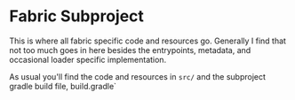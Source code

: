 # Fabric Subproject

This is where all fabric specific code and resources go. Generally I find that not too much goes in here besides the entrypoints, metadata, and occasional loader specific implementation.

As usual you'll find the code and resources in `src/` and the subproject gradle build file, build.gradle`